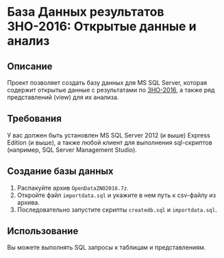 ﻿# База Данных результатов ЗНО-2016: Открытые данные и анализ #

## Описание ##

Проект позволяет создать базу данных для MS SQL Server, которая содержит открытые данные с результатами по [ЗНО-2016](https://testportal.com.ua/), а также ряд представлений (view) для их анализа.
## Требования ##
У вас должен быть установлен MS SQL Server 2012 (и выше) Express Edition (и выше), а также любой клиент для выполнения sql-скриптов (например, SQL Server Management Studio).
## Создание базы данных ##
1. Распакуйте архив `OpenDataZNO2016.7z`.
1. Откройте файл `importdata.sql` и укажите в нем путь к csv-файлу из архива.
1. Последовательно запустите скрипты `createdb.sql` и `importdata.sql`.

## Использование ##
Вы можете выполнять SQL запросы к таблицам и представлениям.
